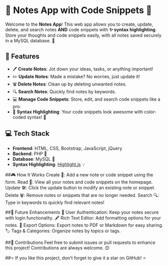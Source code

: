 # 📝 Notes App with Code Snippets 🎨

Welcome to the **Notes App**! This web app allows you to create, update, delete, and search notes **AND** code snippets with **✨ syntax highlighting**. Store your thoughts and code snippets easily, with all notes saved securely in a MySQL database. 🚀

## 🌟 Features
- 🖊️ **Create Notes**: Jot down your ideas, tasks, or anything important!
- ✏️ **Update Notes**: Made a mistake? No worries, just update it!
- 🗑️ **Delete Notes**: Clean up by deleting unwanted notes.
- 🔍 **Search Notes**: Quickly find notes by keywords.
- 💻 **Manage Code Snippets**: Store, edit, and search code snippets like a pro.
- 🌈 **Syntax Highlighting**: Your code snippets look awesome with color-coded syntax! 🎉

## 💻 Tech Stack
- **Frontend**: HTML, CSS, Bootstrap, JavaScript, jQuery
- **Backend**: PHP 🐘
- **Database**: MySQL 💾
- **Syntax Highlighting**: [Highlight.js](https://highlightjs.org/) 💡

##🎮 How It Works
Create 📝: Add a new note or code snippet using the form.
Read 📖: View all your notes and code snippets on the homepage.
Update 🛠️: Click the update button to modify an existing note or snippet.
Delete 🗑️: Remove notes or snippets that are no longer needed.
Search 🔍: Type in keywords to quickly find relevant notes!

##🎯 Future Enhancements
🔐 User Authentication: Keep your notes secure with login functionality.
🖋️ Rich Text Editor: Add formatting options for your notes.
📜 Export Options: Export notes to PDF or Markdown for easy sharing.
🏷️ Tags & Categories: Organize notes by topics or tags.

##🚀 Contributions
Feel free to submit issues or pull requests to enhance this project! Contributions are always welcome. 😊

##⭐ If you like this project, don't forget to give it a star on GitHub! ⭐
